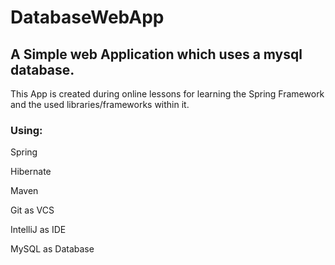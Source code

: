 # DatabaseWebApp
## A Simple web Application which uses a mysql database.

This App is created during online lessons for learning the Spring Framework and the used libraries/frameworks within it.



### Using:
Spring

Hibernate

Maven

Git as VCS

IntelliJ as IDE

MySQL as Database
